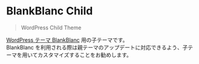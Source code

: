 # BlankBlanc Child
> WordPress Child Theme

[WordPress テーマ BlankBlanc](https://github.com/sapphirus9/blankblanc) 用の子テーマです。<br>
BlankBlanc を利用される際は親テーマのアップデートに対応できるよう、子テーマを用いてカスタマイズすることをお勧めします。
